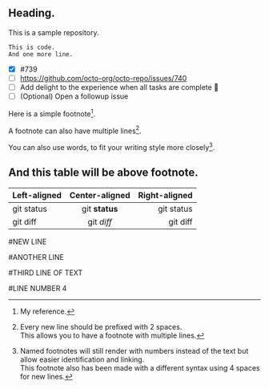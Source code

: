 ## Heading.
This is a sample repository.

```
This is code.
And one more line.
```

- [x] #739
- [ ] https://github.com/octo-org/octo-repo/issues/740
- [ ] Add delight to the experience when all tasks are complete :tada:
- [ ] \(Optional) Open a followup issue

Here is a simple footnote[^1].

A footnote can also have multiple lines[^2].  

You can also use words, to fit your writing style more closely[^note].

[^1]: My reference.
[^2]: Every new line should be prefixed with 2 spaces.  
  This allows you to have a footnote with multiple lines.
[^note]:
    Named footnotes will still render with numbers instead of the text but allow easier identification and linking.  
    This footnote also has been made with a different syntax using 4 spaces for new lines.

## And this table will be above footnote.
| Left-aligned | Center-aligned | Right-aligned |
| :---         |     :---:      |          ---: |
| git status   | git **status**     | git status    |
| git diff     | git _diff_       | git diff      |




#NEW LINE

#ANOTHER LINE

#THIRD LINE OF TEXT

#LINE NUMBER 4
